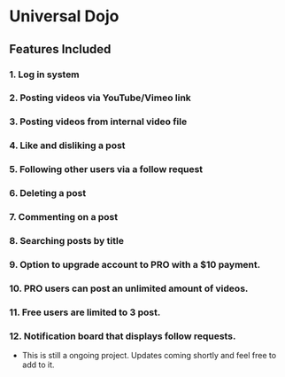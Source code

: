 # Universal Dojo

## Features Included

### 1. Log in system
### 2. Posting videos via YouTube/Vimeo link
### 3. Posting videos from internal video file
### 4. Like and disliking a post
### 5. Following other users via a follow request
### 6. Deleting a post
### 7. Commenting on a post
### 8. Searching posts by title
### 9. Option to upgrade account to PRO with a $10 payment.
### 10. PRO users can post an unlimited amount of videos.
### 11. Free users are limited to 3 post.
### 12. Notification board that displays follow requests.


* This is still a ongoing project. Updates coming shortly and feel free to add to it.


